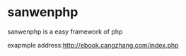 # sanwenphp
sanwenphp is a easy framework of php


exapmple address:http://ebook.cangzhang.com/index.php
